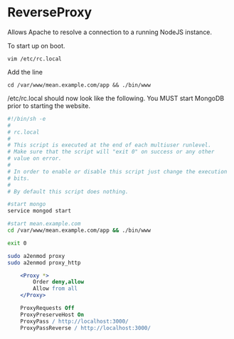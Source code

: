 # ReverseProxy

Allows Apache to resolve a connection to a running NodeJS instance.


To start up on boot.
```
vim /etc/rc.local
```
Add the line
```
cd /var/www/mean.example.com/app && ./bin/www
```

/etc/rc.local should now look like the following. You MUST start MongoDB prior to starting the website.

```sh
#!/bin/sh -e
#
# rc.local
#
# This script is executed at the end of each multiuser runlevel.
# Make sure that the script will "exit 0" on success or any other
# value on error.
#
# In order to enable or disable this script just change the execution
# bits.
#
# By default this script does nothing.

#start mongo
service mongod start

#start mean.example.com
cd /var/www/mean.example.com/app && ./bin/www

exit 0
```

```sh
sudo a2enmod proxy
sudo a2enmod proxy_http
```
```apache
	<Proxy *>
		Order deny,allow
		Allow from all
	</Proxy>

	ProxyRequests Off
	ProxyPreserveHost On
	ProxyPass / http://localhost:3000/
	ProxyPassReverse / http://localhost:3000/
```
